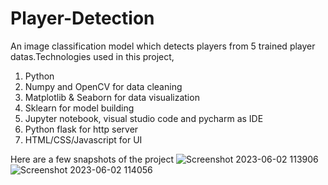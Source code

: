 # Player-Detection

An image classification model which detects players from 5 trained player datas.Technologies used in this project,
1. Python
2. Numpy and OpenCV for data cleaning
3. Matplotlib & Seaborn for data visualization
4. Sklearn for model building
5. Jupyter notebook, visual studio code and pycharm as IDE
6. Python flask for http server
7. HTML/CSS/Javascript for UI 

Here are a few snapshots of the project
![Screenshot 2023-06-02 113906](https://github.com/Aveiro11/Player-Detection/assets/74791612/82cb303f-c68b-454f-9fca-86b2d475ecb3)
![Screenshot 2023-06-02 114056](https://github.com/Aveiro11/Player-Detection/assets/74791612/168b0c5a-cf23-4e53-8244-39fb03bfc6d9)
